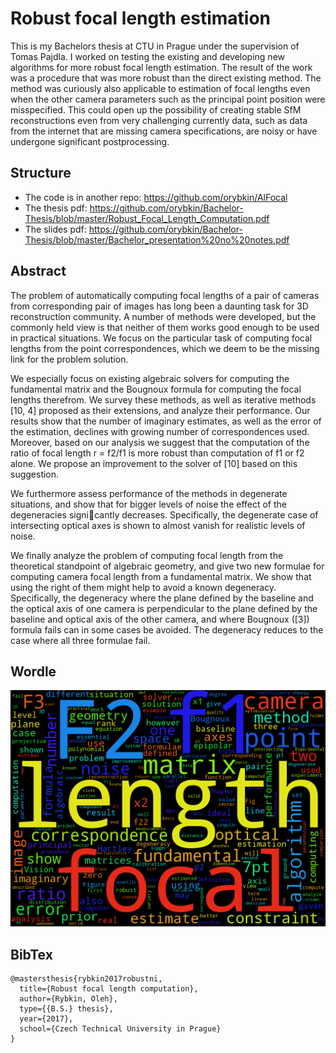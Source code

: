 # Robust focal length estimation

This is my Bachelors thesis at CTU in Prague under the supervision of Tomas Pajdla. I worked on testing the existing and  developing new algorithms for more robust focal length estimation. The result of the work was a procedure that was more robust than the direct existing method. The method was curiously also applicable to estimation of focal lengths even when the other camera parameters such as the principal point position were misspecified. This could open up the possibility of creating stable SfM reconstructions even from very challenging currently data, such as data from the internet that are missing camera specifications, are noisy or have undergone significant postprocessing.  

## Structure

- The code is in another repo: https://github.com/orybkin/AlFocal
- The thesis pdf: https://github.com/orybkin/Bachelor-Thesis/blob/master/Robust_Focal_Length_Computation.pdf
- The slides pdf: https://github.com/orybkin/Bachelor-Thesis/blob/master/Bachelor_presentation%20no%20notes.pdf

## Abstract

The problem of automatically computing focal lengths of a pair of cameras from corresponding
pair of images has long been a daunting task for 3D reconstruction community.
A number of methods were developed, but the commonly held view is that neither of
them works good enough to be used in practical situations. We focus on the particular
task of computing focal lengths from the point correspondences, which we deem to be
the missing link for the problem solution.

We especially focus on existing algebraic solvers for computing the fundamental matrix
and the Bougnoux formula for computing the focal lengths therefrom. We survey
these methods, as well as iterative methods [10, 4] proposed as their extensions, and
analyze their performance. Our results show that the number of imaginary estimates,
as well as the error of the estimation, declines with growing number of correspondences
used. Moreover, based on our analysis we suggest that the computation of the ratio of
focal length r = f2/f1 is more robust than computation of f1 or f2 alone. We propose
an improvement to the solver of [10] based on this suggestion.

We furthermore assess performance of the methods in degenerate situations, and
show that for bigger levels of noise the effect of the degeneracies signicantly decreases.
Specifically, the degenerate case of intersecting optical axes is shown to almost vanish
for realistic levels of noise.

We finally analyze the problem of computing focal length from the theoretical standpoint
of algebraic geometry, and give two new formulae for computing camera focal
length from a fundamental matrix. We show that using the right of them might help
to avoid a known degeneracy. Specifically, the degeneracy where the plane defined by
the baseline and the optical axis of one camera is perpendicular to the plane defined by
the baseline and optical axis of the other camera, and where Bougnoux ([3]) formula
fails can in some cases be avoided. The degeneracy reduces to the case where all three
formulae fail.

## Wordle

![alt text](https://github.com/orybkin/Bachelor-Thesis/blob/master/bach.png "Wordle")

## BibTex

```
@mastersthesis{rybkin2017robustni,
  title={Robust focal length computation},
  author={Rybkin, Oleh},
  type={{B.S.} thesis},
  year={2017},
  school={Czech Technical University in Prague}
}
```
